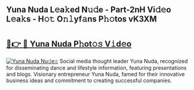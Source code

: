 ## Yuna Nuda L𝚎a𝚔ed N𝚞𝚍e - Part-2nH Vi𝚍𝚎o L𝚎a𝚔s - H𝚘𝚝 O𝚗𝚕yf𝚊ns P𝚑𝚘tos vK3XM

# <h2><a href="http://kf3c0fd.oniu.top/?m=Yuna+Nuda">🔗👉 🔴 Yuna Nuda P𝚑ot𝚘𝚜 V𝚒d𝚎o</a></h2>

[![Yuna Nuda Nu𝚍e𝚜](https://i.imgur.com/0qMVB7G.gif)](http://kf3c0fd.oniu.top/?m=Yuna+Nuda)
Social media thought leader Yuna Nuda, recognized for disseminating dance and lifestyle information, featuring presentations and blogs. Visionary entrepreneur Yuna Nuda, famed for their innovative business ideas and commitment to creating successful companies.  
